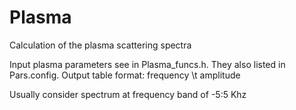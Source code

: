 # Plasma
Calculation of the plasma scattering spectra

Input plasma parameters see in Plasma_funcs.h. They also listed in Pars.config.
Output table format:
frequency \t amplitude

Usually consider spectrum at frequency band of -5:5 Khz
